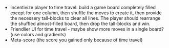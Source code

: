 * Incentivize player to time travel: build a game board completely filled except for one column, then shuffle the moves to create it, then provide the necessery tall-blocks to clear all lines. The player should rearrange the shuffled almost-filled board, then drop the tall-blocks and win.
* Friendlier UI for time travel - maybe show more moves in a single board? (use colors and gradients)
* Meta-score (the score you gained only because of time travel)